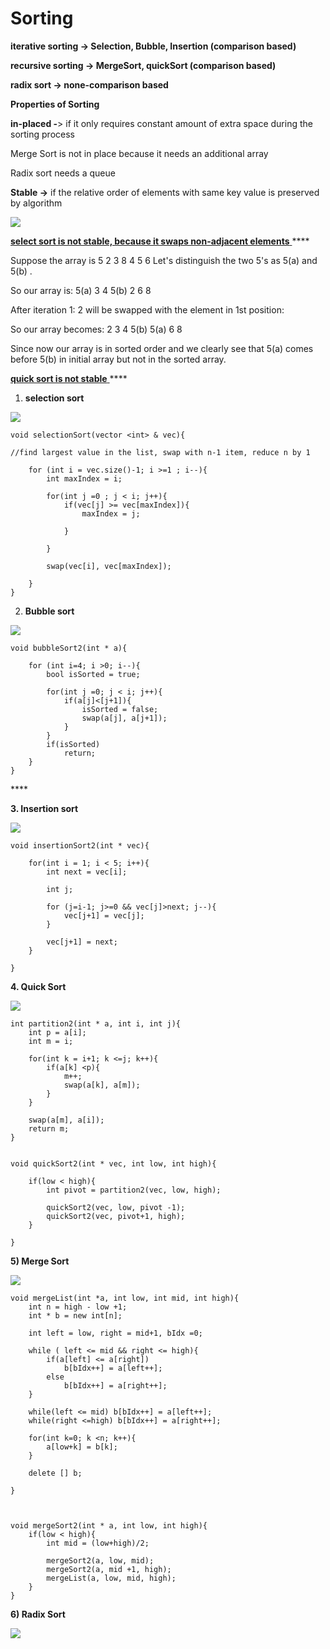 # Sorting

**iterative sorting -&gt; Selection, Bubble, Insertion \(comparison based\)**

**recursive sorting -&gt; MergeSort, quickSort \(comparison based\)**

**radix sort -&gt; none-comparison based** 

**Properties of Sorting**

**in-placed -**&gt; if it only requires constant amount of extra space during the sorting process

Merge Sort is not in place because it needs an additional array

Radix sort needs a queue 

**Stable -&gt;** if the relative order of elements with same key value is preserved by algorithm

![](../../.gitbook/assets/image%20%28132%29.png)

[**select sort is not stable, because it swaps non-adjacent elements** ](https://www.quora.com/Why-is-a-selection-sort-algorithm-not-stable)\*\*\*\*

Suppose the array is 5 2 3 8 4 5 6 Let's distinguish the two 5's as 5\(a\) and 5\(b\) .

So our array is: 5\(a\) 3 4 5\(b\) 2 6 8

After iteration 1: 2 will be swapped with the element in 1st position:

So our array becomes: 2 3 4 5\(b\) 5\(a\) 6 8

Since now our array is in sorted order and we clearly see that 5\(a\) comes before 5\(b\) in initial array but not in the sorted array.

[**quick sort is not stable** ](https://stackoverflow.com/questions/13498213/quicksort-algorithm-stability)\*\*\*\*





1. **selection sort** 

![](../../.gitbook/assets/image%20%2876%29.png)

```text
void selectionSort(vector <int> & vec){

//find largest value in the list, swap with n-1 item, reduce n by 1 

	for (int i = vec.size()-1; i >=1 ; i--){
		int maxIndex = i;

		for(int j =0 ; j < i; j++){
			if(vec[j] >= vec[maxIndex]){
				maxIndex = j;
				
			}

		}

		swap(vec[i], vec[maxIndex]);

	}
}
```

2. **Bubble sort** 

![](../../.gitbook/assets/image%20%2846%29.png)

```text
void bubbleSort2(int * a){

	for (int i=4; i >0; i--){
		bool isSorted = true;

		for(int j =0; j < i; j++){
			if(a[j]<[j+1]){
				isSorted = false;
				swap(a[j], a[j+1]);
			}
		}
		if(isSorted)
			return;
	}
}
```

\*\*\*\*

**3. Insertion sort**

![](../../.gitbook/assets/image%20%28104%29.png)

```text
void insertionSort2(int * vec){

	for(int i = 1; i < 5; i++){
		int next = vec[i];

		int j;

		for (j=i-1; j>=0 && vec[j]>next; j--){
			vec[j+1] = vec[j];
		}

		vec[j+1] = next;
	}

}
```

**4. Quick Sort** 

![](../../.gitbook/assets/image%20%2862%29.png)

```text
int partition2(int * a, int i, int j){
	int p = a[i];
	int m = i;

	for(int k = i+1; k <=j; k++){
		if(a[k] <p){
			m++;
			swap(a[k], a[m]);
		}
	}

	swap(a[m], a[i]);
	return m;
}


void quickSort2(int * vec, int low, int high){

	if(low < high){
		int pivot = partition2(vec, low, high);

		quickSort2(vec, low, pivot -1);
		quickSort2(vec, pivot+1, high);
	}

}
```

**5\) Merge Sort**

![](../../.gitbook/assets/image%20%28120%29.png)

```text
void mergeList(int *a, int low, int mid, int high){
	int n = high - low +1;
	int * b = new int[n];

	int left = low, right = mid+1, bIdx =0;

	while ( left <= mid && right <= high){
		if(a[left] <= a[right])
			b[bIdx++] = a[left++];
		else
			b[bIdx++] = a[right++];
	}

	while(left <= mid) b[bIdx++] = a[left++];
	while(right <=high) b[bIdx++] = a[right++];

	for(int k=0; k <n; k++){
		a[low+k] = b[k];
	}

	delete [] b;

}



void mergeSort2(int * a, int low, int high){
	if(low < high){
		int mid = (low+high)/2;

		mergeSort2(a, low, mid);
		mergeSort2(a, mid +1, high);
		mergeList(a, low, mid, high);
	}
}
```

**6\) Radix Sort** 

![](../../.gitbook/assets/image%20%2884%29.png)

